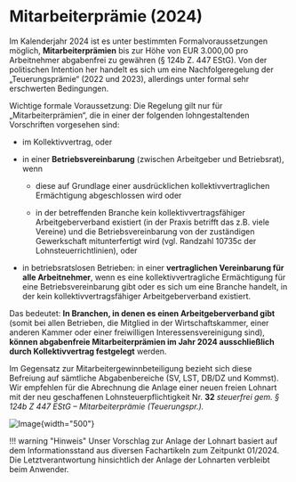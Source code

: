 # Mitarbeiterprämie (2024)

Im Kalenderjahr 2024 ist es unter bestimmten Formalvoraussetzungen möglich, **Mitarbeiterprämien** bis zur Höhe von EUR 3.000,00 pro Arbeitnehmer abgabenfrei zu gewähren (§ 124b Z. 447 EStG). Von der politischen Intention her handelt es sich um eine Nachfolgeregelung der „Teuerungsprämie“ (2022 und 2023), allerdings unter formal sehr erschwerten Bedingungen.

Wichtige formale Voraussetzung: Die Regelung gilt nur für „Mitarbeiterprämien“, die in einer der folgenden lohngestaltenden Vorschriften vorgesehen sind:

- im Kollektivvertrag, oder

- in einer **Betriebsvereinbarung** (zwischen Arbeitgeber und   Betriebsrat), wenn

  - diese auf Grundlage einer ausdrücklichen kollektivvertraglichen Ermächtigung abgeschlossen wird oder

  - in der betreffenden Branche kein kollektivvertragsfähiger Arbeitgeberverband existiert (in der Praxis betrifft das z.B. viele Vereine) und die Betriebsvereinbarung von der zuständigen Gewerkschaft mitunterfertigt wird (vgl. Randzahl 10735c der Lohnsteuerrichtlinien), oder

- in betriebsratslosen Betrieben: in einer **vertraglichen Vereinbarung für alle Arbeitnehmer**, wenn es eine kollektivvertragliche Ermächtigung für eine Betriebsvereinbarung gibt oder es sich um eine Branche handelt, in der kein kollektivvertragsfähiger Arbeitgeberverband existiert.

Das bedeutet: **In Branchen, in denen es einen Arbeitgeberverband gibt** (somit bei allen Betrieben, die Mitglied in der Wirtschaftskammer, einer anderen Kammer oder einer freiwilligen Interessensvereinigung sind), **können abgabenfreie Mitarbeiterprämien im Jahr 2024 ausschließlich durch Kollektivvertrag festgelegt** werden.

Im Gegensatz zur Mitarbeitergewinnbeteiligung bezieht sich diese Befreiung auf sämtliche Abgabenbereiche (SV, LST, DB/DZ und Kommst). Wir empfehlen für die Abrechnung die Anlage einer neuen freien Lohnart mit der neu geschaffenen Lohnsteuerpflichtigkeit Nr. **32** *steuerfrei gem. § 124b Z 447 EStG – Mitarbeiterprämie (Teuerungspr.).*

![Image](<img/image559.png>){width="500"}

!!! warning "Hinweis"
    Unser Vorschlag zur Anlage der Lohnart basiert auf dem Informationsstand aus diversen Fachartikeln zum Zeitpunkt 01/2024. Die Letztverantwortung hinsichtlich der Anlage der Lohnarten verbleibt beim Anwender.
